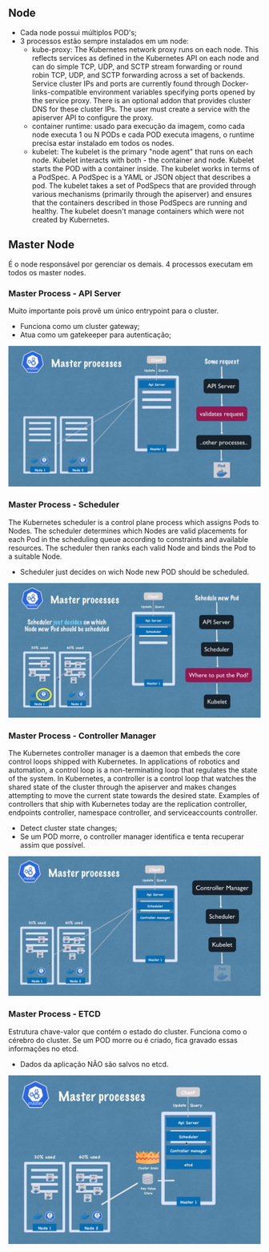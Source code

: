 ## Node
* Cada node possui múltiplos POD's;
* 3 processos estão sempre instalados em um node:
    - kube-proxy: The Kubernetes network proxy runs on each node. This reflects services as defined in the Kubernetes API on each node and can do simple TCP, UDP, and SCTP stream forwarding or round robin TCP, UDP, and SCTP forwarding across a set of backends. Service cluster IPs and ports are currently found through Docker-links-compatible environment variables specifying ports opened by the service proxy. There is an optional addon that provides cluster DNS for these cluster IPs. The user must create a service with the apiserver API to configure the proxy.
    - container runtime: usado para execução da imagem, como cada node executa 1 ou N PODs e cada POD executa imagens, o runtime precisa estar instalado em todos os nodes.
    - kubelet: The kubelet is the primary "node agent" that runs on each node. Kubelet interacts with both - the container and node. Kubelet starts the POD with a container inside.
    The kubelet works in terms of a PodSpec. A PodSpec is a YAML or JSON object that describes a pod. The kubelet takes a set of PodSpecs that are provided through various mechanisms (primarily through the apiserver) and ensures that the containers described in those PodSpecs are running and healthy. The kubelet doesn't manage containers which were not created by Kubernetes.

## Master Node
É o node responsável por gerenciar os demais. 4 processos executam em todos os master nodes.

### Master Process - API Server
Muito importante pois provê um único entrypoint para o cluster.
- Funciona como um cluster gateway;
- Atua como um gatekeeper para autenticação;

<img src="./img/master-processes-api-server.png" alt="API Server">

### Master Process - Scheduler
The Kubernetes scheduler is a control plane process which assigns Pods to Nodes. The scheduler determines which Nodes are valid placements for each Pod in the scheduling queue according to constraints and available resources. The scheduler then ranks each valid Node and binds the Pod to a suitable Node.
- Scheduler just decides on wich Node new POD should be scheduled.

<img src="./img/master-processes-scheduler.png" alt="Scheduler">

### Master Process - Controller Manager
The Kubernetes controller manager is a daemon that embeds the core control loops shipped with Kubernetes. In applications of robotics and automation, a control loop is a non-terminating loop that regulates the state of the system. In Kubernetes, a controller is a control loop that watches the shared state of the cluster through the apiserver and makes changes attempting to move the current state towards the desired state. Examples of controllers that ship with Kubernetes today are the replication controller, endpoints controller, namespace controller, and serviceaccounts controller.
- Detect cluster state changes;
- Se um POD morre, o controller manager identifica e tenta recuperar assim que possível.

<img src="./img/master-processes-controller-manager.png" alt="Controller Manager">

### Master Process - ETCD
Estrutura chave-valor que contém o estado do cluster. Funciona como o cérebro do cluster. Se um POD morre ou é criado, fica gravado essas informações no etcd.
- Dados da aplicação NÃO são salvos no etcd.

<img src="./img/master-processes-etcd.png" alt="Etcd">
